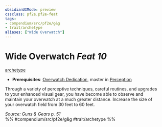 ```yaml
---
obsidianUIMode: preview
cssclass: pf2e,pf2e-feat
tags:
- compendium/src/pf2e/g&g
- trait/archetype
aliases: ["Wide Overwatch"]
---
```

# Wide Overwatch  *Feat 10*  
[archetype](/rules/traits/archetype.md)  

- **Prerequisites**: [Overwatch Dedication](/compendium/feats/overwatch-dedication-g-g.md), master in [Perception](/compendium/skills.md#Perception)

Through a variety of perceptive techniques, careful routines, and upgrades to your enhanced visual gear, you have become able to observe and maintain your overwatch at a much greater distance. Increase the size of your overwatch field from 30 feet to 60 feet.

*Source: Guns & Gears p. 51*  
%% #compendium/src/pf2e/g&g #trait/archetype %%